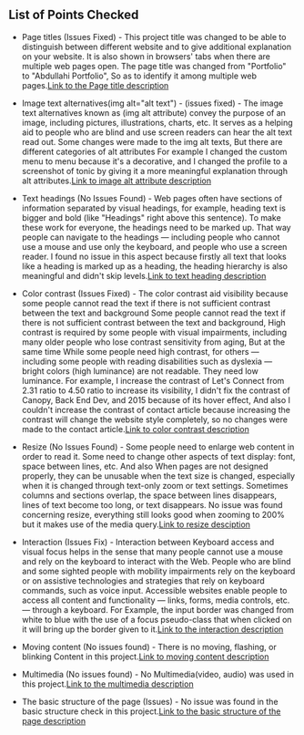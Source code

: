 ## List of Points Checked

- Page titles (Issues Fixed) - This project title was changed to be able to distinguish between different website and to give additional explanation on your website. It is also shown in browsers' tabs when there are multiple web pages open. The page title was changed from "Portfolio" to "Abdullahi Portfolio", So as to identify it among multiple web pages.[Link to the Page title description](https://www.w3.org/WAI/test-evaluate/preliminary/#title)

- Image text alternatives(img alt="alt text") - (issues fixed) - The image text alternatives known as (img alt attribute) convey the purpose of an image, including pictures, illustrations, charts, etc. It serves as a helping aid to people who are blind and use screen readers can hear the alt text read out. Some changes were made to the img alt texts, But there are different categories of alt attributes For example I changed the custom menu to menu because it's a decorative, and I changed the profile to a screenshot of tonic by giving it a more meaningful explanation through alt attributes.[Link to image alt attribute description](https://www.w3.org/WAI/test-evaluate/preliminary/#images)

- Text headings (No Issues Found) - Web pages often have sections of information separated by visual headings, for example, heading text is bigger and bold (like "Headings" right above this sentence). To make these work for everyone, the headings need to be marked up. That way people can navigate to the headings — including people who cannot use a mouse and use only the keyboard, and people who use a screen reader. I found no issue in this aspect because firstly all text that looks like a heading is marked up as a heading, the heading hierarchy is also meaningful and didn't skip levels.[Link to text heading description](https://www.w3.org/WAI/test-evaluate/preliminary/#headings)

- Color contrast (Issues Fixed) - The color contrast aid visibility because some people cannot read the text if there is not sufficient contrast between the text and background Some people cannot read the text if there is not sufficient contrast between the text and background, High contrast is required by some people with visual impairments, including many older people who lose contrast sensitivity from aging, But at the same time While some people need high contrast, for others — including some people with reading disabilities such as dyslexia — bright colors (high luminance) are not readable. They need low luminance. For example, I increase the contrast of Let's Connect from 2.31 ratio to 4.50 ratio to increase its visibility, I didn't fix the contrast of Canopy, Back End Dev, and 2015 because of its hover effect, And also I couldn't increase the contrast of contact article because increasing the contrast will change the website style completely, so no changes were made to the contact article.[Link to color contrast description](https://www.w3.org/WAI/test-evaluate/preliminary/#contrast)

- Resize (No Issues Found) - Some people need to enlarge web content in order to read it. Some need to change other aspects of text display: font, space between lines, etc. And also When pages are not designed properly, they can be unusable when the text size is changed, especially when it is changed through text-only zoom or text settings. Sometimes columns and sections overlap, the space between lines disappears, lines of text become too long, or text disappears. No issue was found concerning resize, everything still looks good when zooming to 200% but it makes use of the media query.[Link to resize desciption](https://www.w3.org/WAI/test-evaluate/preliminary/#resize)

- Interaction (Issues Fix) - Interaction between Keyboard access and visual focus helps in the sense that many people cannot use a mouse and rely on the keyboard to interact with the Web. People who are blind and some sighted people with mobility impairments rely on the keyboard or on assistive technologies and strategies that rely on keyboard commands, such as voice input. Accessible websites enable people to access all content and functionality — links, forms, media controls, etc. — through a keyboard. For Example, the input border was changed from white to blue with the use of a focus pseudo-class that when clicked on it will bring up the border given to it.[Link to the interaction description](https://www.w3.org/WAI/test-evaluate/preliminary/#interaction)

- Moving content (No issues found) - There is no moving, flashing, or blinking Content in this project.[Link to moving content description](https://www.w3.org/WAI/test-evaluate/preliminary/#moving)

- Multimedia (No issues found) - No Multimedia(video, audio) was used in this project.[Link to the multimedia description](https://www.w3.org/WAI/test-evaluate/preliminary/#media)

- The basic structure of the page (Issues) - No issue was found in the basic structure check in this project.[Link to the basic structure of the page description](https://www.w3.org/WAI/test-evaluate/preliminary/#structure)
